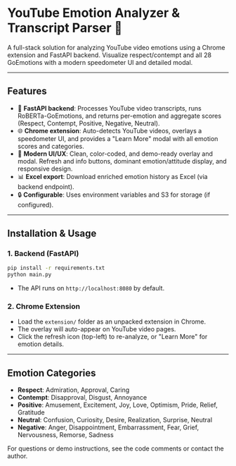 # YouTube Emotion Analyzer & Transcript Parser 🚦

A full-stack solution for analyzing YouTube video emotions using a Chrome extension and FastAPI backend. Visualize respect/contempt and all 28 GoEmotions with a modern speedometer UI and detailed modal.

---

## Features
- 🧠 **FastAPI backend**: Processes YouTube video transcripts, runs RoBERTa-GoEmotions, and returns per-emotion and aggregate scores (Respect, Contempt, Positive, Negative, Neutral).
- 🌐 **Chrome extension**: Auto-detects YouTube videos, overlays a speedometer UI, and provides a "Learn More" modal with all emotion scores and categories.
- 🎨 **Modern UI/UX**: Clean, color-coded, and demo-ready overlay and modal. Refresh and info buttons, dominant emotion/attitude display, and responsive design.
- 📊 **Excel export**: Download enriched emotion history as Excel (via backend endpoint).
- 🔒 **Configurable**: Uses environment variables and S3 for storage (if configured).

---

## Installation & Usage

### 1. Backend (FastAPI)
```sh
pip install -r requirements.txt
python main.py
```
- The API runs on `http://localhost:8080` by default.

### 2. Chrome Extension
- Load the `extension/` folder as an unpacked extension in Chrome.
- The overlay will auto-appear on YouTube video pages.
- Click the refresh icon (top-left) to re-analyze, or "Learn More" for emotion details.

---

## Emotion Categories
- **Respect**: Admiration, Approval, Caring
- **Contempt**: Disapproval, Disgust, Annoyance
- **Positive**: Amusement, Excitement, Joy, Love, Optimism, Pride, Relief, Gratitude
- **Neutral**: Confusion, Curiosity, Desire, Realization, Surprise, Neutral
- **Negative**: Anger, Disappointment, Embarrassment, Fear, Grief, Nervousness, Remorse, Sadness


For questions or demo instructions, see the code comments or contact the author.
